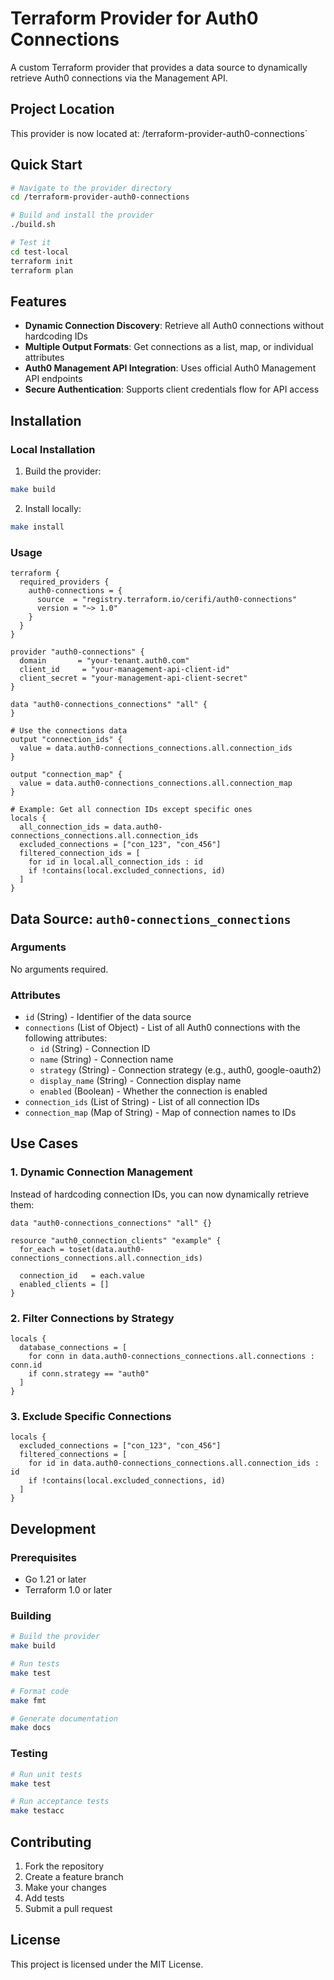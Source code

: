 # Terraform Provider for Auth0 Connections

A custom Terraform provider that provides a data source to dynamically retrieve Auth0 connections via the Management API.

## Project Location

This provider is now located at: /terraform-provider-auth0-connections`

## Quick Start

```bash
# Navigate to the provider directory
cd /terraform-provider-auth0-connections

# Build and install the provider
./build.sh

# Test it
cd test-local
terraform init
terraform plan
```

## Features

- **Dynamic Connection Discovery**: Retrieve all Auth0 connections without hardcoding IDs
- **Multiple Output Formats**: Get connections as a list, map, or individual attributes
- **Auth0 Management API Integration**: Uses official Auth0 Management API endpoints
- **Secure Authentication**: Supports client credentials flow for API access

## Installation

### Local Installation

1. Build the provider:
```bash
make build
```

2. Install locally:
```bash
make install
```

### Usage

```hcl
terraform {
  required_providers {
    auth0-connections = {
      source  = "registry.terraform.io/cerifi/auth0-connections"
      version = "~> 1.0"
    }
  }
}

provider "auth0-connections" {
  domain       = "your-tenant.auth0.com"
  client_id     = "your-management-api-client-id"
  client_secret = "your-management-api-client-secret"
}

data "auth0-connections_connections" "all" {
}

# Use the connections data
output "connection_ids" {
  value = data.auth0-connections_connections.all.connection_ids
}

output "connection_map" {
  value = data.auth0-connections_connections.all.connection_map
}

# Example: Get all connection IDs except specific ones
locals {
  all_connection_ids = data.auth0-connections_connections.all.connection_ids
  excluded_connections = ["con_123", "con_456"]
  filtered_connection_ids = [
    for id in local.all_connection_ids : id
    if !contains(local.excluded_connections, id)
  ]
}
```

## Data Source: `auth0-connections_connections`

### Arguments

No arguments required.

### Attributes

- `id` (String) - Identifier of the data source
- `connections` (List of Object) - List of all Auth0 connections with the following attributes:
  - `id` (String) - Connection ID
  - `name` (String) - Connection name
  - `strategy` (String) - Connection strategy (e.g., auth0, google-oauth2)
  - `display_name` (String) - Connection display name
  - `enabled` (Boolean) - Whether the connection is enabled
- `connection_ids` (List of String) - List of all connection IDs
- `connection_map` (Map of String) - Map of connection names to IDs

## Use Cases

### 1. Dynamic Connection Management

Instead of hardcoding connection IDs, you can now dynamically retrieve them:

```hcl
data "auth0-connections_connections" "all" {}

resource "auth0_connection_clients" "example" {
  for_each = toset(data.auth0-connections_connections.all.connection_ids)
  
  connection_id   = each.value
  enabled_clients = []
}
```

### 2. Filter Connections by Strategy

```hcl
locals {
  database_connections = [
    for conn in data.auth0-connections_connections.all.connections : conn.id
    if conn.strategy == "auth0"
  ]
}
```

### 3. Exclude Specific Connections

```hcl
locals {
  excluded_connections = ["con_123", "con_456"]
  filtered_connections = [
    for id in data.auth0-connections_connections.all.connection_ids : id
    if !contains(local.excluded_connections, id)
  ]
}
```

## Development

### Prerequisites

- Go 1.21 or later
- Terraform 1.0 or later

### Building

```bash
# Build the provider
make build

# Run tests
make test

# Format code
make fmt

# Generate documentation
make docs
```

### Testing

```bash
# Run unit tests
make test

# Run acceptance tests
make testacc
```

## Contributing

1. Fork the repository
2. Create a feature branch
3. Make your changes
4. Add tests
5. Submit a pull request

## License

This project is licensed under the MIT License.
